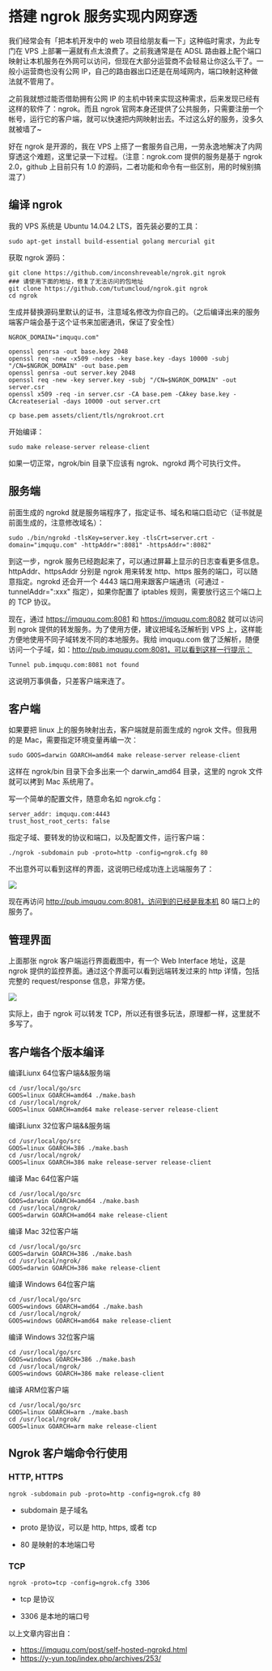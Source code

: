 # 搭建 ngrok 服务实现内网穿透

我们经常会有「把本机开发中的 web 项目给朋友看一下」这种临时需求，为此专门在 VPS 上部署一遍就有点太浪费了。之前我通常是在 ADSL 路由器上配个端口映射让本机服务在外网可以访问，但现在大部分运营商不会轻易让你这么干了。一般小运营商也没有公网 IP，自己的路由器出口还是在局域网内，端口映射这种做法就不管用了。

之前我就想过能否借助拥有公网 IP 的主机中转来实现这种需求，后来发现已经有这样的软件了：ngrok。而且 ngrok 官网本身还提供了公共服务，只需要注册一个帐号，运行它的客户端，就可以快速把内网映射出去。不过这么好的服务，没多久就被墙了~

好在 ngrok 是开源的，我在 VPS 上搭了一套服务自己用，一劳永逸地解决了内网穿透这个难题，这里记录一下过程。（注意：ngrok.com 提供的服务是基于 ngrok 2.0，github 上目前只有 1.0 的源码，二者功能和命令有一些区别，用的时候别搞混了）

## 编译 ngrok

我的 VPS 系统是 Ubuntu 14.04.2 LTS，首先装必要的工具：

```
sudo apt-get install build-essential golang mercurial git
```

获取 ngrok 源码：

```
git clone https://github.com/inconshreveable/ngrok.git ngrok
### 请使用下面的地址，修复了无法访问的包地址
git clone https://github.com/tutumcloud/ngrok.git ngrok
cd ngrok
```

生成并替换源码里默认的证书，注意域名修改为你自己的。（之后编译出来的服务端客户端会基于这个证书来加密通讯，保证了安全性）

```
NGROK_DOMAIN="imququ.com"

openssl genrsa -out base.key 2048
openssl req -new -x509 -nodes -key base.key -days 10000 -subj "/CN=$NGROK_DOMAIN" -out base.pem
openssl genrsa -out server.key 2048
openssl req -new -key server.key -subj "/CN=$NGROK_DOMAIN" -out server.csr
openssl x509 -req -in server.csr -CA base.pem -CAkey base.key -CAcreateserial -days 10000 -out server.crt

cp base.pem assets/client/tls/ngrokroot.crt
```

开始编译：

```
sudo make release-server release-client
```

如果一切正常，ngrok/bin 目录下应该有 ngrok、ngrokd 两个可执行文件。

## 服务端

前面生成的 ngrokd 就是服务端程序了，指定证书、域名和端口启动它（证书就是前面生成的，注意修改域名）：

```
sudo ./bin/ngrokd -tlsKey=server.key -tlsCrt=server.crt -domain="imququ.com" -httpAddr=":8081" -httpsAddr=":8082"
```

到这一步，ngrok 服务已经跑起来了，可以通过屏幕上显示的日志查看更多信息。httpAddr、httpsAddr 分别是 ngrok 用来转发 http、https 服务的端口，可以随意指定。ngrokd 还会开一个 4443 端口用来跟客户端通讯（可通过 -tunnelAddr=":xxx" 指定），如果你配置了 iptables 规则，需要放行这三个端口上的 TCP 协议。

现在，通过 https://imququ.com:8081 和 https://imququ.com:8082 就可以访问到 ngrok 提供的转发服务。为了使用方便，建议把域名泛解析到 VPS 上，这样能方便地使用不同子域转发不同的本地服务。我给 imququ.com 做了泛解析，随便访问一个子域，如：http://pub.imququ.com:8081，可以看到这样一行提示：

```
Tunnel pub.imququ.com:8081 not found
```

这说明万事俱备，只差客户端来连了。

## 客户端

如果要把 linux 上的服务映射出去，客户端就是前面生成的 ngrok 文件。但我用的是 Mac，需要指定环境变量再编一次：

```
sudo GOOS=darwin GOARCH=amd64 make release-server release-client
```

这样在 ngrok/bin 目录下会多出来一个 darwin_amd64 目录，这里的 ngrok 文件就可以拷到 Mac 系统用了。

写一个简单的配置文件，随意命名如 ngrok.cfg：

```
server_addr: imququ.com:4443
trust_host_root_certs: false
```

指定子域、要转发的协议和端口，以及配置文件，运行客户端：

```
./ngrok -subdomain pub -proto=http -config=ngrok.cfg 80
```

不出意外可以看到这样的界面，这说明已经成功连上远端服务了：

![](https://st.imququ.com/i/webp/static/uploads/2015/04/ngrok_client.png.webp)

现在再访问 http://pub.imququ.com:8081，访问到的已经是我本机 80 端口上的服务了。

## 管理界面

上面那张 ngrok 客户端运行界面截图中，有一个 Web Interface 地址，这是 ngrok 提供的监控界面。通过这个界面可以看到远端转发过来的 http 详情，包括完整的 request/response 信息，非常方便。

![](https://st.imququ.com/i/webp/static/uploads/2015/04/ngrok_manager.png.webp)

实际上，由于 ngrok 可以转发 TCP，所以还有很多玩法，原理都一样，这里就不多写了。

## 客户端各个版本编译

 编译Liunx 64位客户端&&服务端

```
cd /usr/local/go/src
GOOS=linux GOARCH=amd64 ./make.bash
cd /usr/local/ngrok/
GOOS=linux GOARCH=amd64 make release-server release-client
```

编译Liunx 32位客户端&&服务端

```
cd /usr/local/go/src
GOOS=linux GOARCH=386 ./make.bash
cd /usr/local/ngrok/
GOOS=linux GOARCH=386 make release-server release-client
```

编译 Mac 64位客户端

```
cd /usr/local/go/src
GOOS=darwin GOARCH=amd64 ./make.bash
cd /usr/local/ngrok/
GOOS=darwin GOARCH=amd64 make release-client
```

编译 Mac 32位客户端

```
cd /usr/local/go/src
GOOS=darwin GOARCH=386 ./make.bash
cd /usr/local/ngrok/
GOOS=darwin GOARCH=386 make release-client
```

编译 Windows 64位客户端

```
cd /usr/local/go/src
GOOS=windows GOARCH=amd64 ./make.bash
cd /usr/local/ngrok/
GOOS=windows GOARCH=amd64 make release-client
```

编译 Windows 32位客户端

```
cd /usr/local/go/src
GOOS=windows GOARCH=386 ./make.bash
cd /usr/local/ngrok/
GOOS=windows GOARCH=386 make release-client
```

编译 ARM位客户端

```
cd /usr/local/go/src
GOOS=linux GOARCH=arm ./make.bash
cd /usr/local/ngrok/
GOOS=linux GOARCH=arm make release-client
```

## Ngrok 客户端命令行使用

### HTTP, HTTPS

```
ngrok -subdomain pub -proto=http -config=ngrok.cfg 80
```

* subdomain 是子域名

* proto 是协议，可以是 http, https, 或者 tcp

* 80 是映射的本地端口号

### TCP

```
ngrok -proto=tcp -config=ngrok.cfg 3306
```

* tcp 是协议

* 3306 是本地的端口号


以上文章内容出自：

* https://imququ.com/post/self-hosted-ngrokd.html
* https://y-yun.top/index.php/archives/253/